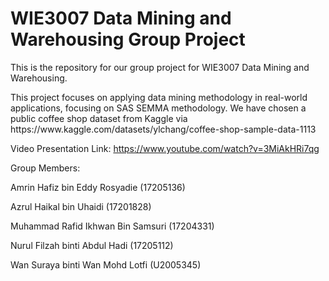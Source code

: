 # WIE3007 Data Mining and Warehousing Group Project

This is the repository for our group project for WIE3007 Data Mining and Warehousing.
<p> This project focuses on applying data mining methodology in real-world applications, focusing on SAS SEMMA methodology.
We have chosen a public coffee shop dataset from Kaggle via https://www.kaggle.com/datasets/ylchang/coffee-shop-sample-data-1113

Video Presentation Link:
https://www.youtube.com/watch?v=3MiAkHRi7qg

Group Members:
<p> Amrin Hafiz bin Eddy Rosyadie (17205136)
<p> Azrul Haikal bin Uhaidi (17201828)
<p> Muhammad Rafid Ikhwan Bin Samsuri (17204331)
<p> Nurul Filzah binti Abdul Hadi (17205112)
<p> Wan Suraya binti Wan Mohd Lotfi (U2005345)
